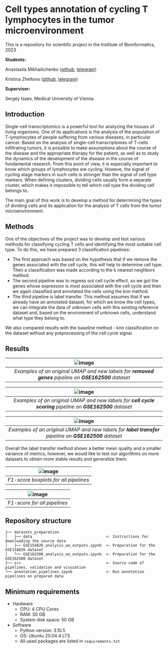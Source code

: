 # Cell types annotation of cycling T lymphocytes in the tumor microenvironment
This is a repository for scientific project in the Institute of Bioinformatics, 2023

**Students:**

Anastasiia Mikhailichenko ([github](https://github.com/Mikhailichenko), [telegram](https://t.me/A12nastMi))

Kristina Zheltova ([github](https://github.com/pacifikus), [telegram](https://t.me/masterkristall))

**Superviser:**

Sergey Isaev, Medical University of Vienna

## Introduction

Single-cell transcriptomics is a powerful tool for analyzing the tissues of living organisms. One of its applications is the analysis of the population of T-lymphocytes of people suffering from various diseases, in particular cancer.
Based on the analysis of single-cell transcriptomes of T-cells infiltrating tumors, it is possible to make assumptions about the course of the disease and the appropriate therapy for the patient, as well as to study the dynamics of the development of the disease in the course of fundamental research. From this point of view, it is especially important to know which groups of lymphocytes are cycling. Howeve, the signal of cycling stage markers in such cells is stronger than the signal of cell type markers. When defining clusters, dividing cells usually form a separate cluster, which makes it impossible to tell which cell type the dividing cell belongs to.

The main goal of this work is to develop a method for determining the types of dividing cells and its application for the analysis of T cells from the tumor microenvironment.

## Methods

One of the objectives of the project was to develop and test various methods for classifying cycling T cells and identifying the most suitable cell type. To do this, we have prepared 3 classification pipelines:
- The first approach was based on the hypothesis that if we remove the genes associated with the cell cycle, this will help to determine cell type. Then  a classification was made according to the k nearest neighbors method.
- The second pipeline was to regress out cell cycle effect, so we got the genes whose expression is most associated with the cell cycle and then we again classified and annotated the cells using the knn method.
- The third pipeline is label transfer. This method assumes that if we already have an annotated dataset, for which we know the cell types, we can integrate the data of unknown cells with this existing reference dataset and, based on the environment of unknown cells, understand what type they belong to.

We also compared results with the baseline method - knn classification on the dataset without any preprocessing of the cell cycle signal.

## Results


| ![image](https://github.com/serjisa/cycling_T/assets/22592039/1f00f1ba-1b4a-4673-964a-72660e8161ef) | 
|:--:| 
| *Examples of an original UMAP and new labels for **removed genes** pipeline on **GSE162500** dataset* |

| ![image](https://github.com/serjisa/cycling_T/assets/22592039/4e2356ce-cf65-4dba-ac77-3969dac6c01f) | 
|:--:| 
| *Examples of an original UMAP and new labels for **cell cycle scoring** pipeline on **GSE162500** dataset* |


| ![image](https://github.com/serjisa/cycling_T/assets/22592039/6d3b7211-dca3-4109-8551-16008ddb9087) | 
|:--:| 
| *Examples of an original UMAP and new labels for **label transfer** pipeline on **GSE162500** dataset* |

Overall the label transfer method shows a better mean quality and a smaller variance of metrics, however, we would like to test our algorithms on more datasets to obtain more stable results and generalize them.

| ![image](https://github.com/serjisa/cycling_T/assets/22592039/c593ce43-019b-4a41-8c47-1f19b0dc8429) | 
|:--:| 
| *F1-score boxplots for all pipelines* |

| ![image](https://github.com/serjisa/cycling_T/assets/22592039/9dd9ed75-ae7e-40f4-a9a9-24c3446c9a43) | 
|:--:| 
| *F1-score for all pipelines* |



## Repository structure

    ├── datasets_preparation 
    │   ├── data                                 <- Instructions for downloading the source data
    │   ├── GSE154826_analysis_wo_outputs.ipynb  <- Preparation for the GSE154826 dataset
    │   └── GSE162500_analysis_wo_outputs.ipynb  <- Preparation for the GSE162500 dataset
    ├── src                                      <- Source code of pipelines, validation and visuzation
    └── annotation_pipelines.ipynb               <- Run annotation pipelines on prepared data

## Minimum requirements

- Hardware
    - CPU: 4 CPU Cores
    - RAM: 50 GB
    - System disk space: 50 GB
 - Software
    - Python version: 3.10.5
    - OS: Ubuntu 20.04.4 LTS
    - All used packages are listed in `requirements.txt`
